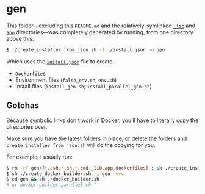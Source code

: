 gen
===

This folder—excluding this `README.md` and the relatively-symlinked [`_lib`](../_lib) and [`app`](../app) directories—was completely generated by running, from one directory above this:
```sh
$ ./create_installer_from_json.sh -f ./install.json -o gen
```

Which uses the [`install.json`](../install.json) file to create:

  - `Dockerfile`s
  - Environment files (`false_env.sh`; `env.sh`)
  - Install files (`install_gen.sh`; `install_parallel_gen.sh`)

## Gotchas

Because [symbolic links don't work in Docker](https://docs.docker.com/reference/dockerfile/#incompatibilities-with---linkfalse), you'll have to literally copy the directories over.

Make sure you have the latest folders in place; or delete the folders and `create_installer_from_json.sh` will do the copying for you.

For example, I usually run:
```sh
$ rm -rf gen/{*.csh,*.sh,*.cmd,_lib,app,dockerfiles} ; sh ./create_installer_from_json.sh -f ./install.json -o gen
$ sh ./create_docker_builder.sh -i gen -vvv
$ cd gen && sh ./docker_builder.sh
# or docker_builder_parallel.sh ^
```
